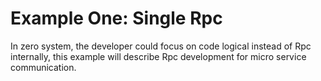 # Example One: Single Rpc

In zero system, the developer could focus on code logical instead of Rpc internally, this example will describe Rpc development for micro service communication.





